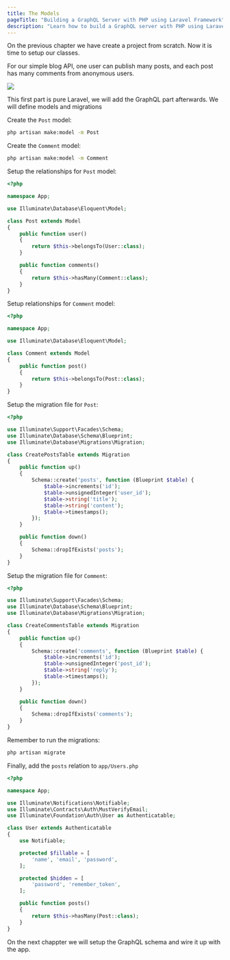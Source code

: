 ```yaml
---
title: The Models
pageTitle: "Building a GraphQL Server with PHP using Laravel Framework"
description: "Learn how to build a GraphQL server with PHP using Laravel Framework. Setup the models."
---
```


On the previous chapter we have create a project from scratch. Now it is time to setup our classes.

For our simple blog API, one user can publish many posts, and each post has many comments from anonymous users.

<img src="https://raw.githubusercontent.com/nuwave/lighthouse-docs/master/docs/assets/tutorial/model.png">  

This first part is pure Laravel, we will add the GraphQL part afterwards. We will define models and migrations 

<Instruction>      

Create the `Post` model:

```bash
php artisan make:model -m Post
```

</Instruction>      

<Instruction>      

Create the `Comment` model:

```bash
php artisan make:model -m Comment
```

</Instruction>


<Instruction>

Setup the relationships for `Post` model:

```php
<?php

namespace App;

use Illuminate\Database\Eloquent\Model;

class Post extends Model
{
    public function user()
    {
        return $this->belongsTo(User::class);
    }

    public function comments()
    {
        return $this->hasMany(Comment::class);
    }
}
```

</Instruction>


<Instruction>       

Setup relationships for `Comment` model:

```php
<?php

namespace App;

use Illuminate\Database\Eloquent\Model;

class Comment extends Model
{
    public function post()
    {
        return $this->belongsTo(Post::class);
    }
}
```

</Instruction>


<Instruction>

Setup the migration file for `Post`:

```php
<?php

use Illuminate\Support\Facades\Schema;
use Illuminate\Database\Schema\Blueprint;
use Illuminate\Database\Migrations\Migration;

class CreatePostsTable extends Migration
{
    public function up()
    {
        Schema::create('posts', function (Blueprint $table) {
            $table->increments('id');
            $table->unsignedInteger('user_id');
            $table->string('title');
            $table->string('content');
            $table->timestamps();
        });
    }

    public function down()
    {
        Schema::dropIfExists('posts');
    }
}
```

</Instruction>          


<Instruction>

Setup the migration file for `Comment`:

```php
<?php

use Illuminate\Support\Facades\Schema;
use Illuminate\Database\Schema\Blueprint;
use Illuminate\Database\Migrations\Migration;

class CreateCommentsTable extends Migration
{
    public function up()
    {
        Schema::create('comments', function (Blueprint $table) {
            $table->increments('id');
            $table->unsignedInteger('post_id');
            $table->string('reply');
            $table->timestamps();
        });
    }

    public function down()
    {
        Schema::dropIfExists('comments');
    }
}
```

</Instruction>          

<Instruction>          

Remember to run the migrations:

```bash
php artisan migrate
```

</Instruction>      

<Instruction>          

Finally, add the `posts` relation to `app/Users.php`

```php
<?php

namespace App;

use Illuminate\Notifications\Notifiable;
use Illuminate\Contracts\Auth\MustVerifyEmail;
use Illuminate\Foundation\Auth\User as Authenticatable;

class User extends Authenticatable
{
    use Notifiable;

    protected $fillable = [
        'name', 'email', 'password',
    ];

    protected $hidden = [
        'password', 'remember_token',
    ];

    public function posts()
    {
        return $this->hasMany(Post::class);
    }
}
```

</Instruction>          


On the next chappter we will setup the GraphQL schema and wire it up with the app.